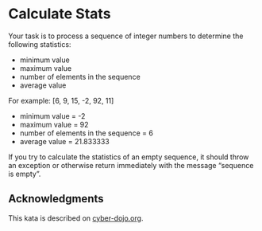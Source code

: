 # Calculate Stats

Your task is to process a sequence of integer numbers to determine the following statistics:

- minimum value
- maximum value
- number of elements in the sequence
- average value

For example: [6, 9, 15, -2, 92, 11]

- minimum value = -2
- maximum value = 92
- number of elements in the sequence = 6
- average value = 21.833333

If you try to calculate the statistics of an empty sequence, it should throw an exception or otherwise return immediately with the message “sequence is empty”.

## Acknowledgments

This kata is described on [cyber-dojo.org](cyber-dojo.org).
